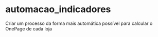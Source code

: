 # automacao_indicadores
Criar um processo da forma mais automática possível para calcular o OnePage de cada loja
